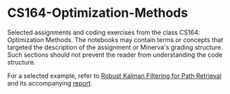 # CS164-Optimization-Methods
Selected assignments and coding exercises from the class CS164: Optimization Methods. 
The notebooks may contain terms or concepts that targeted the description of the assignment or Minerva's grading structure. 
Such sections should not prevent the reader from understanding the code structure.

For a selected example, refer to [Robust Kalman Filtering for Path Retrieval](https://github.com/viniciusmss/CS164-Optimization-Methods/blob/master/Robust%20Kalman%20Filtering%20for%20Path%20Retrieval.ipynb) and its accompanying [report](https://github.com/viniciusmss/CS164-Optimization-Methods/blob/master/Robust%20Kalman%20Filtering%20for%20Path%20Retrieval.pdf).
